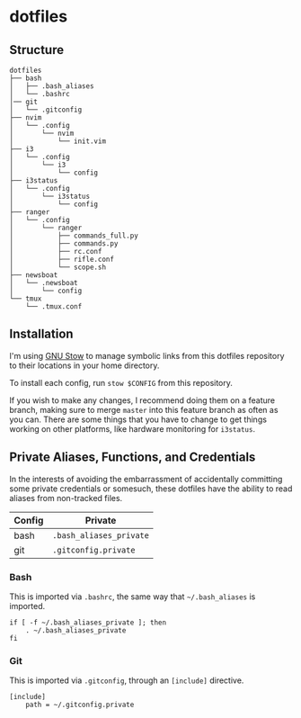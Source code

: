 # dotfiles

## Structure
```
dotfiles
├── bash
│   ├── .bash_aliases
│   └── .bashrc
│── git
│   └── .gitconfig
├── nvim
│   └── .config
│       └── nvim
│           └── init.vim
├── i3
│   └── .config
│       └── i3
│           └── config
├── i3status
│   └── .config
│       └── i3status
│           └── config
├── ranger
│   └── .config
│       └── ranger
│           ├── commands_full.py
│           ├── commands.py
│           ├── rc.conf
│           ├── rifle.conf
│           └── scope.sh
├── newsboat
│   └── .newsboat
│       └── config
└── tmux
    └── .tmux.conf
```

## Installation
I'm using [GNU Stow](https://www.gnu.org/software/stow/) to manage symbolic links from this dotfiles repository to their locations in your home directory.

To install each config, run `stow $CONFIG` from this repository.

If you wish to make any changes, I recommend doing them on a feature branch, making sure to merge `master` into this feature branch as often as you can. There are some things that you have to change to get things working on other platforms, like hardware monitoring for `i3status`.

## Private Aliases, Functions, and Credentials
In the interests of avoiding the embarrassment of accidentally committing some private credentials or somesuch, these dotfiles have the ability to read aliases from non-tracked files.

| Config | Private                 |
| ------ | ----------------------- |
| bash   | `.bash_aliases_private` |
| git    | `.gitconfig.private`    |

### Bash
This is imported via `.bashrc`, the same way that `~/.bash_aliases` is imported.

```
if [ -f ~/.bash_aliases_private ]; then
    . ~/.bash_aliases_private
fi
```

### Git
This is imported via `.gitconfig`, through an `[include]` directive.

```
[include]
    path = ~/.gitconfig.private
```
